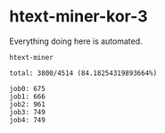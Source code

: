 # htext-miner-kor-3

Everything doing here is automated.

```
htext-miner

total: 3800/4514 (84.18254319893664%)

job0: 675
job1: 666
job2: 961
job3: 749
job4: 749
```